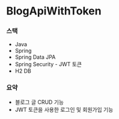 # BlogApiWithToken
### 스택
- Java
- Spring
- Spring Data JPA
- Spring Security - JWT 토큰 
- H2 DB
### 요약
- 블로그 글 CRUD 기능
- JWT 토큰을 사용한 로그인 및 회원가입 기능

